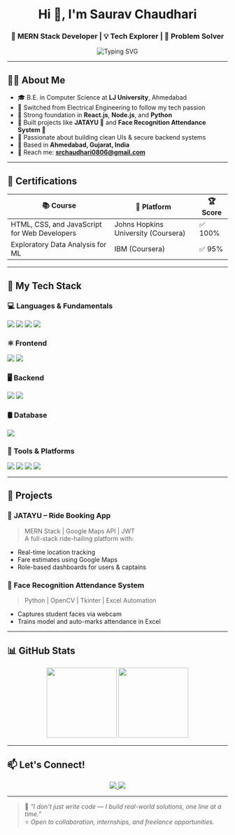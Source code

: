 <h1 align="center">Hi 👋, I'm Saurav Chaudhari</h1>
<h3 align="center">🚀 MERN Stack Developer | 💡 Tech Explorer | 🧠 Problem Solver</h3>

<p align="center">
  <img src="https://readme-typing-svg.demolab.com?font=Fira+Code&duration=3000&pause=1000&center=true&vCenter=true&width=500&lines=Full+Stack+MERN+Developer;React+%7C+Node+%7C+MongoDB+Lover;Clean+Code+%F0%9F%92%AF;Let's+Build+Together+%F0%9F%92%BB" alt="Typing SVG" />
</p>

---

## 🧑‍💻 About Me

- 🎓 B.E. in Computer Science at **LJ University**, Ahmedabad  
- 🔄 Switched from Electrical Engineering to follow my tech passion  
- 🧠 Strong foundation in **React.js**, **Node.js**, and **Python**  
- 🧪 Built projects like **JATAYU 🚗** and **Face Recognition Attendance System 🧠**  
- 💼 Passionate about building clean UIs & secure backend systems  
- 📍 Based in **Ahmedabad, Gujarat, India**  
- 📧 Reach me: **srchaudhari0806@gmail.com**

---

## 📜 Certifications

| 📚 Course | 🏢 Platform | 🏆 Score |
|----------|-------------|----------|
| HTML, CSS, and JavaScript for Web Developers | Johns Hopkins University (Coursera) | ✅ 100% |
| Exploratory Data Analysis for ML | IBM (Coursera) | ✅ 95% |

---

## 🧰 My Tech Stack

### 💻 Languages & Fundamentals
<p>
  <img src="https://img.shields.io/badge/-JavaScript-F7DF1E?logo=javascript&logoColor=black&style=for-the-badge" />
  <img src="https://img.shields.io/badge/-Python-3776AB?logo=python&logoColor=white&style=for-the-badge" />
  <img src="https://img.shields.io/badge/-HTML5-E34F26?logo=html5&logoColor=white&style=for-the-badge" />
  <img src="https://img.shields.io/badge/-CSS3-1572B6?logo=css3&logoColor=white&style=for-the-badge" />
</p>

### ⚛️ Frontend
<p>
  <img src="https://img.shields.io/badge/-React-61DAFB?logo=react&logoColor=black&style=for-the-badge" />
  <img src="https://img.shields.io/badge/-Tailwind%20CSS-38B2AC?logo=tailwind-css&logoColor=white&style=for-the-badge" />
</p>

### 🖥️ Backend
<p>
  <img src="https://img.shields.io/badge/-Node.js-339933?logo=node.js&logoColor=white&style=for-the-badge" />
  <img src="https://img.shields.io/badge/-Express.js-000000?logo=express&logoColor=white&style=for-the-badge" />
</p>

### 🛢️ Database
<p>
  <img src="https://img.shields.io/badge/-MongoDB-47A248?logo=mongodb&logoColor=white&style=for-the-badge" />
</p>

### 🔧 Tools & Platforms
<p>
  <img src="https://img.shields.io/badge/-Git-F05032?logo=git&logoColor=white&style=for-the-badge" />
  <img src="https://img.shields.io/badge/-GitHub-181717?logo=github&logoColor=white&style=for-the-badge" />
  <img src="https://img.shields.io/badge/-Postman-FF6C37?logo=postman&logoColor=white&style=for-the-badge" />
  <img src="https://img.shields.io/badge/-VSCode-007ACC?logo=visual-studio-code&logoColor=white&style=for-the-badge" />
</p>

---

## 🚀 Projects

### 🚗 **JATAYU – Ride Booking App**  
> MERN Stack | Google Maps API | JWT  
A full-stack ride-hailing platform with:
- Real-time location tracking
- Fare estimates using Google Maps
- Role-based dashboards for users & captains

### 🧠 **Face Recognition Attendance System**  
> Python | OpenCV | Tkinter | Excel Automation  
- Captures student faces via webcam  
- Trains model and auto-marks attendance in Excel

---

## 📊 GitHub Stats

<p align="center">
  <img src="https://github-readme-stats.vercel.app/api?username=srcvision&show_icons=true&theme=radical" height="160"/>
  <img src="https://github-readme-stats.vercel.app/api/top-langs/?username=srcvision&layout=compact&theme=radical" height="160"/>
</p>

---

## 📫 Let's Connect!

<p align="center">
  <a href="https://www.linkedin.com/in/saurav-chaudhari-1ab838265/">
    <img src="https://img.shields.io/badge/-LinkedIn-0077B5?logo=linkedin&logoColor=white&style=for-the-badge" />
  </a>
  <a href="mailto:srchaudhari0806@gmail.com">
    <img src="https://img.shields.io/badge/-Gmail-D14836?logo=gmail&logoColor=white&style=for-the-badge" />
  </a>
</p>

---

> 💬 *"I don’t just write code — I build real-world solutions, one line at a time."*  
⭐ *Open to collaboration, internships, and freelance opportunities.*

